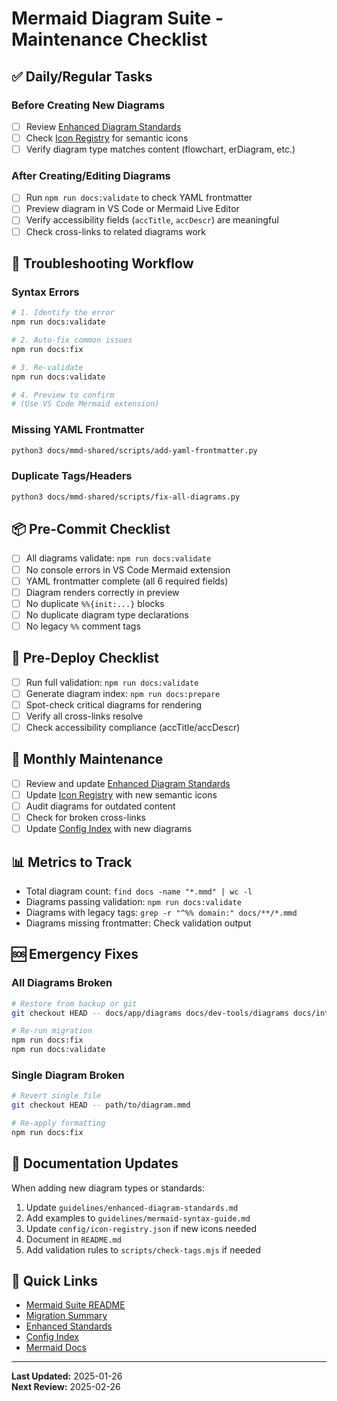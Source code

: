 # Mermaid Diagram Suite - Maintenance Checklist

## ✅ Daily/Regular Tasks

### Before Creating New Diagrams

- [ ] Review [Enhanced Diagram Standards](./guidelines/enhanced-diagram-standards.md)
- [ ] Check [Icon Registry](./config/icon-registry.json) for semantic icons
- [ ] Verify diagram type matches content (flowchart, erDiagram, etc.)

### After Creating/Editing Diagrams

- [ ] Run `npm run docs:validate` to check YAML frontmatter
- [ ] Preview diagram in VS Code or Mermaid Live Editor
- [ ] Verify accessibility fields (`accTitle`, `accDescr`) are meaningful
- [ ] Check cross-links to related diagrams work

## 🔧 Troubleshooting Workflow

### Syntax Errors

```bash
# 1. Identify the error
npm run docs:validate

# 2. Auto-fix common issues
npm run docs:fix

# 3. Re-validate
npm run docs:validate

# 4. Preview to confirm
# (Use VS Code Mermaid extension)
```

### Missing YAML Frontmatter

```bash
python3 docs/mmd-shared/scripts/add-yaml-frontmatter.py
```

### Duplicate Tags/Headers

```bash
python3 docs/mmd-shared/scripts/fix-all-diagrams.py
```

## 📦 Pre-Commit Checklist

- [ ] All diagrams validate: `npm run docs:validate`
- [ ] No console errors in VS Code Mermaid extension
- [ ] YAML frontmatter complete (all 6 required fields)
- [ ] Diagram renders correctly in preview
- [ ] No duplicate `%%{init:...}` blocks
- [ ] No duplicate diagram type declarations
- [ ] No legacy `%%` comment tags

## 🚀 Pre-Deploy Checklist

- [ ] Run full validation: `npm run docs:validate`
- [ ] Generate diagram index: `npm run docs:prepare`
- [ ] Spot-check critical diagrams for rendering
- [ ] Verify all cross-links resolve
- [ ] Check accessibility compliance (accTitle/accDescr)

## 🔄 Monthly Maintenance

- [ ] Review and update [Enhanced Diagram Standards](./guidelines/enhanced-diagram-standards.md)
- [ ] Update [Icon Registry](./config/icon-registry.json) with new semantic icons
- [ ] Audit diagrams for outdated content
- [ ] Check for broken cross-links
- [ ] Update [Config Index](./config/index.md) with new diagrams

## 📊 Metrics to Track

- Total diagram count: `find docs -name "*.mmd" | wc -l`
- Diagrams passing validation: `npm run docs:validate`
- Diagrams with legacy tags: `grep -r "^%% domain:" docs/**/*.mmd`
- Diagrams missing frontmatter: Check validation output

## 🆘 Emergency Fixes

### All Diagrams Broken

```bash
# Restore from backup or git
git checkout HEAD -- docs/app/diagrams docs/dev-tools/diagrams docs/integration/diagrams

# Re-run migration
npm run docs:fix
npm run docs:validate
```

### Single Diagram Broken

```bash
# Revert single file
git checkout HEAD -- path/to/diagram.mmd

# Re-apply formatting
npm run docs:fix
```

## 📝 Documentation Updates

When adding new diagram types or standards:

1. Update `guidelines/enhanced-diagram-standards.md`
2. Add examples to `guidelines/mermaid-syntax-guide.md`
3. Update `config/icon-registry.json` if new icons needed
4. Document in `README.md`
5. Add validation rules to `scripts/check-tags.mjs` if needed

## 🔗 Quick Links

- [Mermaid Suite README](./README.md)
- [Migration Summary](./MIGRATION_SUMMARY.md)
- [Enhanced Standards](./guidelines/enhanced-diagram-standards.md)
- [Config Index](./config/index.md)
- [Mermaid Docs](https://mermaid.js.org/)

---

**Last Updated:** 2025-01-26  
**Next Review:** 2025-02-26
